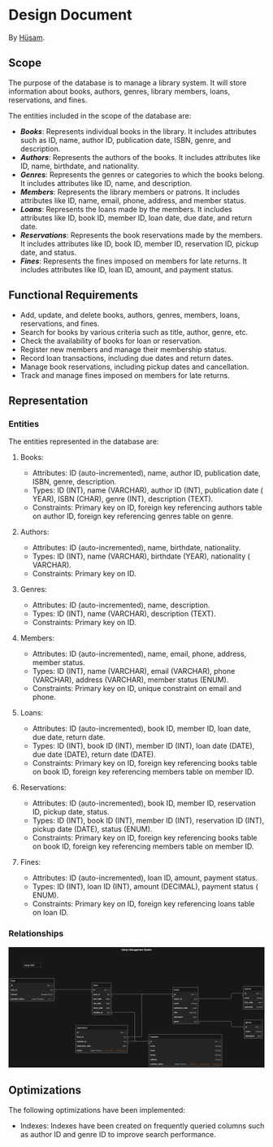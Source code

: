 # Design Document

By [Hüsam](https://github.com/husamahmud?tab=overview&from=2023-12-01&to=2023-12-03).

## Scope

The purpose of the database is to manage a library system. It will store
information about books, authors, genres, library members, loans, reservations,
and fines.

The entities included in the scope of the database are:

- **_Books_**: Represents individual books in the library. It includes
  attributes such
  as ID, name, author ID, publication date, ISBN, genre, and description.
- **_Authors_**: Represents the authors of the books. It includes attributes
  like ID,
  name, birthdate, and nationality.
- **_Genres_**: Represents the genres or categories to which the books belong.
  It
  includes attributes like ID, name, and description.
- **_Members_**: Represents the library members or patrons. It includes
  attributes
  like
  ID, name, email, phone, address, and member status.
- **_Loans_**: Represents the loans made by the members. It includes attributes
  like
  ID,
  book ID, member ID, loan date, due date, and return date.
- **_Reservations_**: Represents the book reservations made by the members. It
  includes
  attributes like ID, book ID, member ID, reservation ID, pickup date, and
  status.
- **_Fines_**: Represents the fines imposed on members for late returns. It
  includes
  attributes like ID, loan ID, amount, and payment status.

## Functional Requirements

- Add, update, and delete books, authors, genres, members, loans, reservations,
  and fines.
- Search for books by various criteria such as title, author, genre, etc.
- Check the availability of books for loan or reservation.
- Register new members and manage their membership status.
- Record loan transactions, including due dates and return dates.
- Manage book reservations, including pickup dates and cancellation.
- Track and manage fines imposed on members for late returns.

## Representation

### Entities

The entities represented in the database are:

1. Books:

    - Attributes: ID (auto-incremented), name, author ID, publication date,
      ISBN, genre, description.
    - Types: ID (INT), name (VARCHAR), author ID (INT), publication date (
      YEAR), ISBN (CHAR), genre (INT), description (TEXT).
    - Constraints: Primary key on ID, foreign key referencing authors table on
      author ID, foreign key referencing genres table on genre.

2. Authors:

    - Attributes: ID (auto-incremented), name, birthdate, nationality.
    - Types: ID (INT), name (VARCHAR), birthdate (YEAR), nationality (
      VARCHAR).
    - Constraints: Primary key on ID.

3. Genres:

    - Attributes: ID (auto-incremented), name, description.
    - Types: ID (INT), name (VARCHAR), description (TEXT).
    - Constraints: Primary key on ID.
4. Members:
    - Attributes: ID (auto-incremented), name, email, phone, address, member
      status.
    - Types: ID (INT), name (VARCHAR), email (VARCHAR), phone (VARCHAR),
      address (VARCHAR), member status (ENUM).
    - Constraints: Primary key on ID, unique constraint on email and phone.
5. Loans:
    - Attributes: ID (auto-incremented), book ID, member ID, loan date, due
      date, return date.
    - Types: ID (INT), book ID (INT), member ID (INT), loan date (DATE), due
      date (DATE), return date (DATE).
    - Constraints: Primary key on ID, foreign key referencing books table on
      book ID, foreign key referencing members table on member ID.
6. Reservations:
    - Attributes: ID (auto-incremented), book ID, member ID, reservation ID,
      pickup date, status.
    - Types: ID (INT), book ID (INT), member ID (INT), reservation ID (INT),
      pickup date (DATE), status (ENUM).
    - Constraints: Primary key on ID, foreign key referencing books table on
      book ID, foreign key referencing members table on member ID.

7. Fines:
    - Attributes: ID (auto-incremented), loan ID, amount, payment status.
    - Types: ID (INT), loan ID (INT), amount (DECIMAL), payment status (
      ENUM).
    - Constraints: Primary key on ID, foreign key referencing loans table on
      loan ID.

### Relationships

![library-management-system_db.png](library-management-system_db.png)

## Optimizations

The following optimizations have been implemented:

* Indexes: Indexes have been created on frequently queried columns such as
  author
  ID and genre ID to improve search performance.

